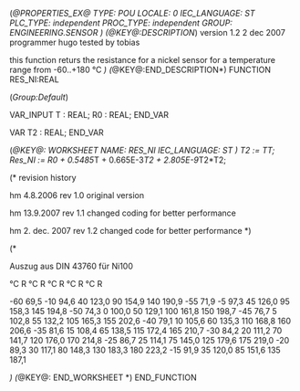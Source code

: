 (*@PROPERTIES_EX@
TYPE: POU
LOCALE: 0
IEC_LANGUAGE: ST
PLC_TYPE: independent
PROC_TYPE: independent
GROUP: ENGINEERING.SENSOR
*)
(*@KEY@:DESCRIPTION*)
version 1.2	2 dec 2007
programmer 	hugo
tested by	tobias

this function returs the resistance for a nickel sensor for a temperature range from -60..+180 °C *)
(*@KEY@:END_DESCRIPTION*)
FUNCTION RES_NI:REAL

(*Group:Default*)


VAR_INPUT
	T :	REAL;
	R0 :	REAL;
END_VAR


VAR
	T2 :	REAL;
END_VAR


(*@KEY@: WORKSHEET
NAME: RES_NI
IEC_LANGUAGE: ST
*)
T2 := T*T;
Res_NI := R0 + 0.5485*T + 0.665E-3*T2 + 2.805E-9*T2*T2;

(* revision history

hm	4.8.2006		rev 1.0
	original version

hm	13.9.2007		rev 1.1
	changed coding for better performance

hm	2. dec. 2007	rev 1.2
	changed code for better performance
*)

(*

 Auszug aus DIN 43760 für Ni100

°C		R		°C		R		°C	R		°C		R		°C		R

-60 	69,5 	-10 	94,6 	40 	123,0 	90 		154,9 	140 	190,9
-55 	71,9 	-5 		97,3 	45 	126,0 	95 		158,3 	145 	194,8
-50 	74,3 	0 		100,0 	50 	129,1 	100 	161,8 	150 	198,7
-45 	76,7 	5 		102,8 	55 	132,2 	105 	165,3 	155 	202,6
-40 	79,1 	10 		105,6 	60 	135,3 	110 	168,8 	160 	206,6
-35 	81,6 	15 		108,4 	65 	138,5 	115 	172,4 	165 	210,7
-30 	84,2 	20 		111,2 	70 	141,7 	120 	176,0 	170 	214,8
-25 	86,7 	25 		114,1 	75 	145,0 	125 	179,6 	175 	219,0
-20 	89,3 	30 		117,1 	80 	148,3 	130 	183,3 	180 	223,2
-15 	91,9 	35 		120,0 	85 	151,6 	135 	187,1 	  	 

*)
(*@KEY@: END_WORKSHEET *)
END_FUNCTION
